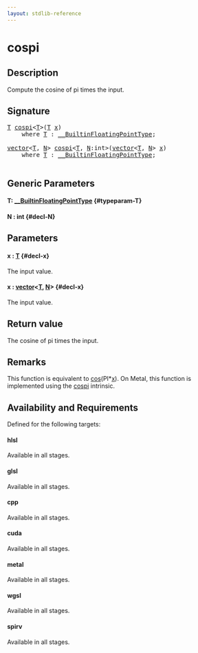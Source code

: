 ```yaml
---
layout: stdlib-reference
---
```


# cospi

## Description

Compute the cosine of pi times the input.



## Signature 

<pre>
<a href="/stdlib-reference/global-decls/cospi#typeparam-T" class="code_type">T</a> <a href="/stdlib-reference/global-decls/cospi">cospi</a>&lt;<a href="/stdlib-reference/global-decls/cospi#typeparam-T" class="code_type">T</a>&gt;(<a href="/stdlib-reference/global-decls/cospi#typeparam-T" class="code_type">T</a> <a href="/stdlib-reference/global-decls/cospi#decl-x" class="code_param">x</a>)
    <span class='code_keyword'>where</span> <a href="/stdlib-reference/global-decls/cospi#typeparam-T" class="code_type">T</a> : <a href="/stdlib-reference/interfaces/0_builtinfloatingpointtype-029hm/index" class="code_type">__BuiltinFloatingPointType</a>;

<a href="/stdlib-reference/types/vector/index" class="code_type">vector</a>&lt;<a href="/stdlib-reference/global-decls/cospi#typeparam-T" class="code_type">T</a>, <a href="/stdlib-reference/global-decls/cospi#decl-N" class="code_var">N</a>&gt; <a href="/stdlib-reference/global-decls/cospi">cospi</a>&lt;<a href="/stdlib-reference/global-decls/cospi#typeparam-T" class="code_type">T</a>, <a href="/stdlib-reference/global-decls/cospi#decl-N" class="code_var">N</a>:<span class="code_keyword">int</span>&gt;(<a href="/stdlib-reference/types/vector/index" class="code_type">vector</a>&lt;<a href="/stdlib-reference/global-decls/cospi#typeparam-T" class="code_type">T</a>, <a href="/stdlib-reference/global-decls/cospi#decl-N" class="code_var">N</a>&gt; <a href="/stdlib-reference/global-decls/cospi#decl-x" class="code_param">x</a>)
    <span class='code_keyword'>where</span> <a href="/stdlib-reference/global-decls/cospi#typeparam-T" class="code_type">T</a> : <a href="/stdlib-reference/interfaces/0_builtinfloatingpointtype-029hm/index" class="code_type">__BuiltinFloatingPointType</a>;

</pre>

## Generic Parameters

#### T: [\_\_BuiltinFloatingPointType](/stdlib-reference/interfaces/0_builtinfloatingpointtype-029hm/index) {#typeparam-T}
#### N  : int {#decl-N}

## Parameters

#### x  : [T](/stdlib-reference/global-decls/cospi#typeparam-T) {#decl-x}
The input value.

#### x  : [vector](/stdlib-reference/types/vector/index)\<[T](/stdlib-reference/types/vector/index#typeparam-T), [N](/stdlib-reference/types/vector/index#decl-N)\> {#decl-x}
The input value.


## Return value
The cosine of pi times the input.

## Remarks
This function is equivalent to <span class='code'><a href="/stdlib-reference/global-decls/cos">cos</a>(PI*<a href="/stdlib-reference/global-decls/cos#decl-x" class="code_param">x</a>)</span>. On Metal, this function is implemented using the <span class='code'><a href="/stdlib-reference/global-decls/cospi">cospi</a></span> intrinsic.


## Availability and Requirements

Defined for the following targets:

#### hlsl
Available in all stages.

#### glsl
Available in all stages.

#### cpp
Available in all stages.

#### cuda
Available in all stages.

#### metal
Available in all stages.

#### wgsl
Available in all stages.

#### spirv
Available in all stages.



